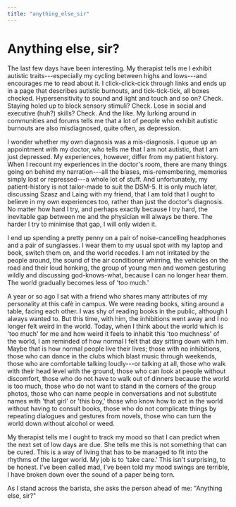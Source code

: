 ```yaml
---
title: "anything_else_sir"
---
```


# Anything else, sir?

The last few days have been interesting. My therapist tells me I exhibit
autistic traits---especially my cycling between highs and lows---and
encourages me to read about it. I click-click-cick through links and
ends up in a page that describes autistic burnouts, and tick-tick-tick,
all boxes checked. Hypersensitivity to sound and light and touch and so
on? Check. Staying holed up to block sensory stimuli? Check. Lose in
social and executive (huh?) skills? Check. And the like. My lurking
around in communities and forums tells me that a lot of people who
exhibit autistic burnouts are also misdiagnosed, quite often, as
depression.

I wonder whether my own diagnosis was a mis-diagnosis. I queue up an
appointment with my doctor, who tells me that I am not autistic, that I
am just depressed. My experiences, however, differ from my patient
history. When I recount my experiences in the doctor's room, there are
many things going on behind my narration---all the biases,
mis-remembering, memories simply lost or repressed---a whole lot of
stuff. And unfortunately, my patient-history is not tailor-made to suit
the DSM-5. It is only much later, discussing Szasz and Laing with my
friend, that I am told that I ought to believe in my own experiences
too, rather than just the doctor's diagnosis. No matter how hard I try,
and perhaps exactly because I try hard, the inevitable gap between me
and the physician will always be there. The harder I try to minimise
that gap, I will only widen it.

I end up spending a pretty penny on a pair of noise-cancelling
headphones and a pair of sunglasses. I wear them to my usual spot with
my laptop and book, switch them on, and the world recedes. I am not
irritated by the people around, the sound of the air conditioner
whirring, the vehicles on the road and their loud honking, the group of
young men and women gesturing wildly and discussing god-knows-what,
because I can no longer hear them. The world gradually becomes less of
'too much.'

A year or so ago I sat with a friend who shares many attributes of my
personality at this cafè in campus. We were reading books, siting around
a table, facing each other. I was shy of reading books in the public,
although I always wanted to. But this time, with him, the inhibitions
went away and I no longer felt weird in the world. Today, when I think
about the world which is 'too much' for me and how weird it feels to
inhabit this 'too muchness' of the world, I am reminded of how normal I
felt that day sitting down with him. Maybe that is how normal people
live their lives; those with no inhibitions, those who can dance in the
clubs which blast music through weekends, those who are comfortable
talking loudly---or talking at all, those who walk with their head level
with the ground, those who can look at people without discomfort, those
who do not have to walk out of dinners because the world is too much,
those who do not want to stand in the corners of the group photos, those
who can name people in conversations and not substitute names with 'that
girl' or 'this boy,' those who know how to act in the world without
having to consult books, those who do not complicate things by repeating
dialogues and gestures from novels, those who can turn the world down
without alcohol or weed.

My therapist tells me I ought to track my mood so that I can predict
when the next set of low days are due. She tells me this is not
something that can be cured. This is a way of living that has to be
managed to fit into the rhythms of the larger world. My job is to 'take
care.' This isn't surprising, to be honest. I've been called mad, I've
been told my mood swings are terrible, I have broken down over the sound
of a paper being torn.

As I stand across the barista, she asks the person ahead of me:
"Anything else, sir?"
